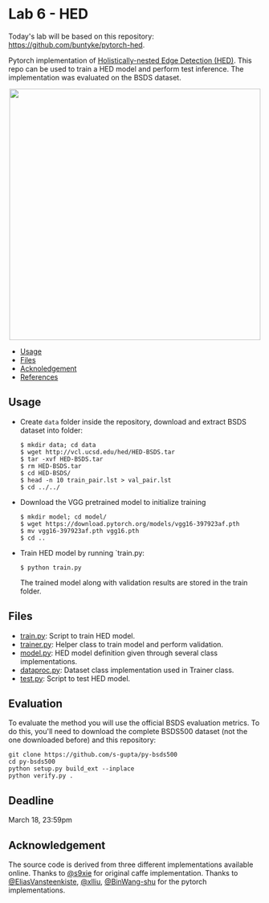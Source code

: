 # Lab 6 - HED

Today's lab will be based on this repository: https://github.com/buntyke/pytorch-hed. 

Pytorch implementation of [Holistically-nested Edge Detection (HED)][1]. This repo can be used to train a HED model and perform test inference. The implementation was evaluated on the BSDS dataset.

<p align="center"><img src="https://carlosjuliopardoblog.files.wordpress.com/2019/04/image.png" width=500"/></p>

* [Usage](#usage)
* [Files](#files)
* [Acknoledgement](#acknowledgement)
* [References](#references)

## Usage

* Create `data` folder inside the repository, download and extract BSDS dataset into folder:
  ```
  $ mkdir data; cd data
  $ wget http://vcl.ucsd.edu/hed/HED-BSDS.tar
  $ tar -xvf HED-BSDS.tar
  $ rm HED-BSDS.tar
  $ cd HED-BSDS/
  $ head -n 10 train_pair.lst > val_pair.lst
  $ cd ../../
  ```
* Download the VGG pretrained model to initialize training
  ```
  $ mkdir model; cd model/
  $ wget https://download.pytorch.org/models/vgg16-397923af.pth
  $ mv vgg16-397923af.pth vgg16.pth
  $ cd ..
  ```
* Train HED model by running `train.py:
  ```
  $ python train.py 
  ```
  The trained model along with validation results are stored in the train folder.

## Files

* [train.py](train.py): Script to train HED model.
* [trainer.py](trainer.py): Helper class to train model and perform validation.
* [model.py](model.py): HED model definition given through several class implementations.
* [dataproc.py](dataproc.py): Dataset class implementation used in Trainer class.
* [test.py](test.py): Script to test HED model.

## Evaluation

To evaluate the method you will use the official BSDS evaluation metrics. To do this, you'll need to download the complete BSDS500 dataset (not the one downloaded before) and this repository: 

```
git clone https://github.com/s-gupta/py-bsds500
cd py-bsds500
python setup.py build_ext --inplace
python verify.py .
```

## Deadline

March 18, 23:59pm

## Acknowledgement

The source code is derived from three different implementations available online. Thanks to [@s9xie][2] for original caffe implementation. Thanks to [@EliasVansteenkiste][3], [@xlliu][4], [@BinWang-shu][5] for the pytorch implementations.

[1]: https://arxiv.org/abs/1504.06375 "HED"

[2]: https://github.com/s9xie/hed "Caffe"

[3]: https://github.com/EliasVansteenkiste/edge_detection_framework "Pytorch 1"

[4]: https://github.com/xlliu7/hed.pytorch "Pytorch 2"

[5]: https://github.com/BinWang-shu/pytorch_hed "Pytorch 3"

